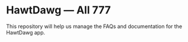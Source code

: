# HawtDawg — All 777

This repository will help us manage the FAQs and documentation for the HawtDawg app.
